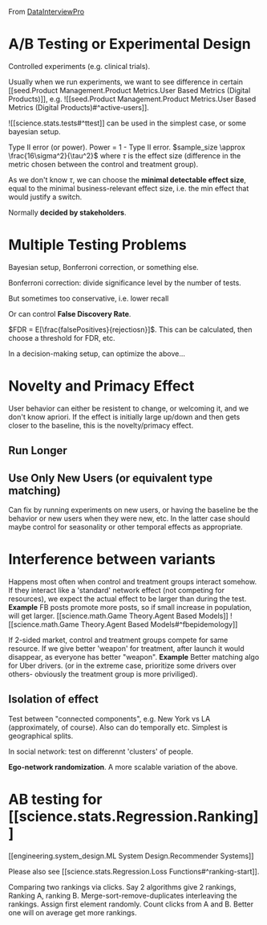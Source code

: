 

From [DataInterviewPro](https://www.youtube.com/watch?v=X8u6kr4fxXc&ab_channel=DataInterviewPro)


# A/B Testing or Experimental Design
Controlled experiments (e.g. clinical trials).

Usually when we run experiments, we want to see difference in certain [[seed.Product Management.Product Metrics.User Based Metrics (Digital Products)]], e.g. ![[seed.Product Management.Product Metrics.User Based Metrics (Digital Products)#^active-users]].


![[science.stats.tests#^ttest]] can be used in the simplest case, or some bayesian setup. 

Type II error (or power). Power = 1 - Type II error.
$sample_size \approx \frac{16\sigma^2}{\tau^2}$ where $\tau$ is the effect size (difference in the metric chosen between the control and treatment group).

As we don't know $\tau$, we can choose the __minimal detectable effect size__, equal to the minimal business-relevant effect size, i.e. the min effect that would justify a switch. 

Normally __decided by stakeholders__.

# Multiple Testing Problems 

Bayesian setup, Bonferroni correction, or something else.

Bonferroni correction:
divide significance level by the number of tests.

But sometimes too conservative, i.e. lower recall

Or can control __False Discovery Rate__.

$FDR = E[\frac{falsePositives}{rejectiosn}]$.
This can be calculated, then choose a threshold for FDR, etc.

In a decision-making setup, can optimize the above...

# Novelty and Primacy Effect

User behavior can either be resistent to change, or welcoming it, and we don't know apriori.
If the effect is initially large up/down and then gets closer to the baseline, this is the novelty/primacy effect.

## Run Longer
## Use Only New Users (or equivalent type matching)
Can fix by running experiments on new users, or having the baseline be the behavior or new users when they were new, etc. In the latter case should maybe control for seasonality or other temporal effects as appropriate.


# Interference between variants

 Happens most often when control and treatment groups interact somehow. 
 If they interact like a 'standard' network effect (not competing for resources), we expect the actual effect to be larger than during the test. 
 __Example__ FB posts promote more posts, so if small increase in population, will get larger.
[[science.math.Game Theory.Agent Based Models]]
![[science.math.Game Theory.Agent Based Models#^fbepidemology]]
 
 If 2-sided market, control and treatment groups compete for same resource. If we give better 'weapon' for treatment, after launch it would disappear, as everyone has better "weapon".
__Example__ Better matching algo for Uber drivers. (or in the extreme case, prioritize some drivers over others- obviously the treatment group is more priviliged).

## Isolation of effect

Test between "connected components", e.g. New York vs LA (approximately, of course). Also can do temporally etc.
Simplest is geographical splits.

In social network:
test on differennt 'clusters' of people.

__Ego-network randomization__. A more scalable variation of the above.



# AB testing for [[science.stats.Regression.Ranking]] 
[[engineering.system_design.ML System Design.Recommender Systems]]

Please also see [[science.stats.Regression.Loss Functions#^ranking-start]].

Comparing two rankings via clicks.
Say 2 algorithms give 2 rankings, Ranking A, ranking B.
Merge-sort-remove-duplicates interleaving the rankings.
Assign first element randomly.
Count clicks from A and B. Better one will on average get more rankings.

